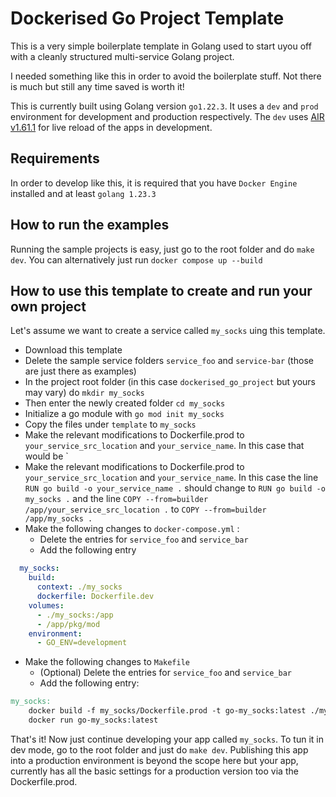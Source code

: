 # Dockerised Go Project Template

This is a very simple boilerplate template in Golang used to start uyou off with a cleanly structured multi-service Golang project.  
  
I needed something like this in order to avoid the boilerplate stuff. Not there is much but still any time saved is worth it!
  
This is currently built using Golang version `go1.22.3`. It uses a `dev` and `prod` environment for development and production respectively. The `dev` uses [AIR v1.61.1](https://github.com/air-verse/air) for live reload of the apps in development. 

## Requirements

In order to develop like this, it is required that you have `Docker Engine` installed and at least `golang 1.23.3`

## How to run the examples 

Running the sample projects is easy, just go to the root folder and do `make dev`. You can alternatively just run `docker compose up --build`

## How to use this template to create and run your own project

Let's assume we want to create a service called `my_socks` uing this template.

- Download this template 
- Delete the sample service folders `service_foo` and `service-bar` (those are just there as examples)
- In the project root folder (in this case `dockerised_go_project` but yours may vary) do `mkdir my_socks`
- Then enter the newly created folder `cd my_socks`
- Initialize a go module with `go mod init my_socks` 
- Copy the files under `template` to `my_socks`
- Make the relevant modifications to Dockerfile.prod to `your_service_src_location` and `your_service_name`. In this case that would be `
- Make the relevant modifications to Dockerfile.prod to `your_service_src_location` and `your_service_name`. In this case the line `RUN go build -o your_service_name .` should change to `RUN go build -o my_socks .` and the line `COPY --from=builder /app/your_service_src_location .` to `COPY --from=builder /app/my_socks .`
- Make the following changes to  `docker-compose.yml` :
  - Delete the entries for `service_foo` and `service_bar`
  - Add the following entry 
  
```yaml
  my_socks:
    build:
      context: ./my_socks
      dockerfile: Dockerfile.dev
    volumes:
      - ./my_socks:/app
      - /app/pkg/mod
    environment:
      - GO_ENV=development
```
- Make the following changes to `Makefile`
  - (Optional) Delete the entries for `service_foo` and `service_bar`
  - Add the following entry:
```makefile
my_socks:
	docker build -f my_socks/Dockerfile.prod -t go-my_socks:latest ./my_socks
	docker run go-my_socks:latest
```
  
That's it! Now just continue developing your app called `my_socks`. To tun it in dev mode, go to the root folder and just do `make dev`. Publishing this app into a production environment is beyond the scope here but your app, currently has all the basic settings for a production version too via the Dockerfile.prod.